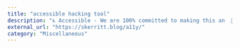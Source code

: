 ```yaml
---
title: "accessible hacking tool"
description: "♿ Accessible - We are 100% committed to making this an  🙏"
external_url: "https://skerritt.blog/a11y/"
category: "Miscellaneous"
---
```

